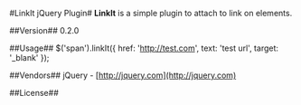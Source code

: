 #LinkIt jQuery Plugin#
**LinkIt** is a simple plugin to attach to link on elements.

##Version##
0.2.0

##Usage##
    $('span').linkIt({
		href: 'http://test.com',
		text: 'test url',
		target: '_blank'
	});
	
##Vendors##
jQuery - [http://jquery.com](http://jquery.com)
 


##License## 
